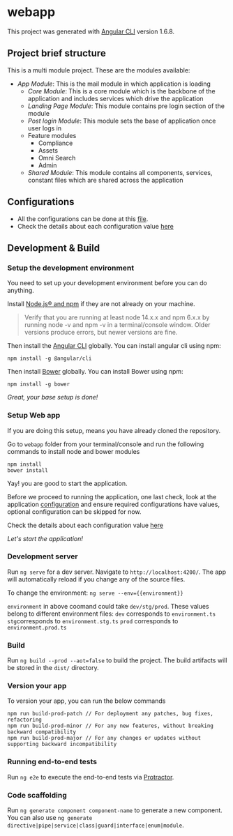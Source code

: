 # webapp

This project was generated with [Angular CLI](https://github.com/angular/angular-cli) version 1.6.8.

## Project brief structure

This is a multi module project. These are the modules available:

-   _App Module_: This is the mail module in which application is loading
    -   _Core Module_: This is a core module which is the backbone of the application and includes services which drive the application
    -   _Landing Page Module_: This module contains pre login section of the module
    -   _Post login Module_: This module sets the base of application once user logs in
    -   Feature modules
        -   Compliance
        -   Assets
        -   Omni Search
        -   Admin
    -   _Shared Module_: This module contains all components, services, constant files which are shared across the
        application

## Configurations

-   All the configurations can be done at this [file](src/config/configuration.ts).
-   Check the details about each configuration
    value [here](https://github.com/PaladinCloud/CE/wiki/How-To-Configure-the-UI)

## Development & Build

### Setup the development environment

You need to set up your development environment before you can do anything.

Install [Node.js® and npm](https://nodejs.org/en/download/) if they are not already on your machine.

> Verify that you are running at least node 14.x.x and npm 6.x.x by running node -v and npm -v in a terminal/console
> window. Older versions produce errors, but newer versions are fine.

Then install the [Angular CLI](https://github.com/angular/angular-cli) globally. You can install angular cli using npm:

```
npm install -g @angular/cli
```

Then install [Bower](https://bower.io/) globally. You can install Bower using npm:

```
npm install -g bower
```

_Great, your base setup is done!_

### Setup Web app

If you are doing this setup, means you have already cloned the repository.

Go to `webapp` folder from your terminal/console and run the following commands to install node and bower modules

```
npm install
bower install
```

Yay! you are good to start the application.

Before we proceed to running the application, one last check, look at the
application [configuration](src/config/configurations.ts) and ensure required configurations have values, optional
configuration can be skipped for now.

Check the details about each configuration value [here](https://github.com/PaladinCloud/CE/wiki/How-To-Configure-the-UI)

_Let's start the application!_

### Development server

Run `ng serve` for a dev server. Navigate to `http://localhost:4200/`. The app will automatically reload if you change any of the source files.

To change the environment: `ng serve --env={{environment}}`

`environment` in above coomand could take `dev/stg/prod`. These values belong to different environment files:
`dev` corresponds to `environment.ts`
`stg`corresponds to `environment.stg.ts`
`prod` corresponds to `environment.prod.ts`

### Build

Run `ng build --prod --aot=false` to build the project. The build artifacts will be stored in the `dist/` directory.

### Version your app

To version your app, you can run the below commands

```
npm run build-prod-patch // For deployment any patches, bug fixes, refactoring
npm run build-prod-minor // For any new features, without breaking backward compatibility
npm run build-prod-major // For any changes or updates without supporting backward incompatibility
```

### Running end-to-end tests

Run `ng e2e` to execute the end-to-end tests via [Protractor](http://www.protractortest.org/).

### Code scaffolding

Run `ng generate component component-name` to generate a new component. You can also use `ng generate directive|pipe|service|class|guard|interface|enum|module`.
